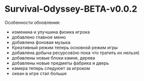 # Survival-Odyssey-BETA-v0.0.2

Особенности обновления:
- изменина и улучшина физика игрока 
- добавлено главное меню
- добавлена фоновая музыка
- Креативный режим теперь основной режим игры
- добавлена добыча ресурсов(но пока что тратить их нельзя)
- добавлены новые блоки камня, дерева
- добавлены новые предметы фабрика и дверь
- камера теперь следуюет за игроком
- океан в игре стал больше
